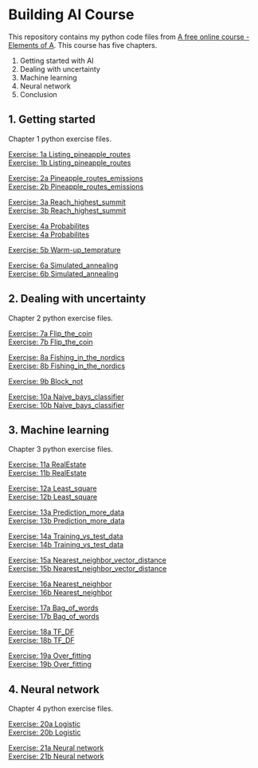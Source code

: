 <!-- This is the markdown template for the final project of the Building AI course, 
created by Reaktor Innovations and University of Helsinki. 
Copy the template, paste it to your GitHub README and edit! -->

#  Building AI Course
This repository contains my python code files from [A free online course - Elements of A](https://buildingai.elementsofai.com/). This course has five chapters.
1.	Getting started with AI
2.	Dealing with uncertainty
3.	Machine learning
4.	Neural network
5.	Conclusion


## 1. Getting started
Chapter 1 python exercise files.

[Exercise: 1a Listing_pineapple_routes](https://github.com/Paramj1tKaur/Building-AI-Course/blob/main/Chapter%201%20-%20Getting_started/Exercise1a_listing_pineapple_routes.py) <br>
[Exercise: 1b Listing_pineapple_routes](https://github.com/Paramj1tKaur/Building-AI-Course/blob/main/Chapter%201%20-%20Getting_started/Exercise1b_listing_pineapple_routes.py)

[Exercise: 2a Pineapple_routes_emissions](https://github.com/Paramj1tKaur/Building-AI-Course/blob/main/Chapter%201%20-%20Getting_started/Exercise2a_pineapple_routes_emissions.py)  <br>
[Exercise: 2b Pineapple_routes_emissions](https://github.com/Paramj1tKaur/Building-AI-Course/blob/main/Chapter%201%20-%20Getting_started/Exercise2b_pineapple_routes_emissions.py)

[Exercise: 3a Reach_highest_summit](https://github.com/Paramj1tKaur/Building-AI-Course/blob/main/Chapter%201%20-%20Getting_started/Exercise3a_reach_highest_summit.py)  <br>
[Exercise: 3b Reach_highest_summit](https://github.com/Paramj1tKaur/Building-AI-Course/blob/main/Chapter%201%20-%20Getting_started/Exercise3b_reach_highest_summit%20.py)

[Exercise: 4a Probabilites](https://github.com/Paramj1tKaur/Building-AI-Course/blob/main/Chapter%201%20-%20Getting_started/Exercise4a_probabilites.py)  <br>
[Exercise: 4a Probabilites](https://github.com/Paramj1tKaur/Building-AI-Course/blob/main/Chapter%201%20-%20Getting_started/Exercise4b_probabilites.py)

[Exercise: 5b Warm-up_temprature](https://github.com/Paramj1tKaur/Building-AI-Course/blob/main/Chapter%201%20-%20Getting_started/Exercise5b_warm-up_temprature.py)

[Exercise: 6a Simulated_annealing](https://github.com/Paramj1tKaur/Building-AI-Course/blob/main/Chapter%201%20-%20Getting_started/Exercise6a_simulated_annealing.py)  <br>
[Exercise: 6b Simulated_annealing](https://github.com/Paramj1tKaur/Building-AI-Course/blob/main/Chapter%201%20-%20Getting_started/Exercise6b_simulated_annealing.py)

## 2. Dealing with uncertainty
Chapter 2 python exercise files.

[Exercise: 7a Flip_the_coin](https://github.com/Paramj1tKaur/Building-AI-Course/blob/main/Chapter%202%20-%20Dealing_with_uncertainity/Exercise7a_flip_the_coin.py) <br>
[Exercise: 7b Flip_the_coin](https://github.com/Paramj1tKaur/Building-AI-Course/blob/main/Chapter%202%20-%20Dealing_with_uncertainity/Exercise7b_flip_the_coin.py)

[Exercise: 8a Fishing_in_the_nordics](https://github.com/Paramj1tKaur/Building-AI-Course/blob/main/Chapter%202%20-%20Dealing_with_uncertainity/Exercise8a_fishing_in_the_nordics..py) <br>
[Exercise: 8b Fishing_in_the_nordics](https://github.com/Paramj1tKaur/Building-AI-Course/blob/main/Chapter%202%20-%20Dealing_with_uncertainity/Exercise8b_fishing_in_the_nordics.py)

[Exercise: 9b Block_not](https://github.com/Paramj1tKaur/Building-AI-Course/blob/main/Chapter%202%20-%20Dealing_with_uncertainity/Exercise9b_block_not.py)

[Exercise: 10a Naive_bays_classifier](https://github.com/Paramj1tKaur/Building-AI-Course/blob/main/Chapter%202%20-%20Dealing_with_uncertainity/Exercise10a_naive_bays_classifier.py) <br>
[Exercise: 10b Naive_bays_classifier](https://github.com/Paramj1tKaur/Building-AI-Course/blob/main/Chapter%202%20-%20Dealing_with_uncertainity/Exercise10b_naive_bays_classifier..py)

## 3. Machine learning
Chapter 3 python exercise files.

[Exercise: 11a RealEstate](https://github.com/Paramj1tKaur/Building-AI-Course/blob/main/Chapter%203%20-%20Machine_learnig/Exercise11a_RealEstate.py)  <br>
[Exercise: 11b RealEstate](https://github.com/Paramj1tKaur/Building-AI-Course/blob/main/Chapter%203%20-%20Machine_learnig/Exercise11b_RealEstate.py)

[Exercise: 12a Least_square](https://github.com/Paramj1tKaur/Building-AI-Course/blob/main/Chapter%203%20-%20Machine_learnig/Exercsie12a_least_square.py)  <br>
[Exercise: 12b Least_square](https://github.com/Paramj1tKaur/Building-AI-Course/blob/main/Chapter%203%20-%20Machine_learnig/Exercsie12b_least_square.py)

[Exercise: 13a Prediction_more_data](https://github.com/Paramj1tKaur/Building-AI-Course/blob/main/Chapter%203%20-%20Machine_learnig/Exercsie13a_prediction_more_data.py)    <br>
[Exercise: 13b Prediction_more_data](https://github.com/Paramj1tKaur/Building-AI-Course/blob/main/Chapter%203%20-%20Machine_learnig/Exercsie13b_prediction_more_data.py)

[Exercise: 14a Training_vs_test_data](https://github.com/Paramj1tKaur/Building-AI-Course/blob/main/Chapter%203%20-%20Machine_learnig/Exercsie14a_training_vs_test_data.py)  <br>
[Exercise: 14b Training_vs_test_data](https://github.com/Paramj1tKaur/Building-AI-Course/blob/main/Chapter%203%20-%20Machine_learnig/Exercsie14b_training_vs_test_data.py)

[Exercise: 15a Nearest_neighbor_vector_distance](https://github.com/Paramj1tKaur/Building-AI-Course/blob/main/Chapter%203%20-%20Machine_learnig/Exercsie15a_nn_vector_distance.py)  <br>
[Exercise: 15b Nearest_neighbor_vector_distance]( https://github.com/Paramj1tKaur/Building-AI-Course/blob/main/Chapter%203%20-%20Machine_learnig/Exercsie15b_nn_vector_distance.py)  

[Exercise: 16a Nearest_neighbor](https://github.com/Paramj1tKaur/Building-AI-Course/blob/main/Chapter%203%20-%20Machine_learnig/Exercsie16a_nearest_neighbor.py)  <br>
[Exercise: 16b Nearest_neighbor](https://github.com/Paramj1tKaur/Building-AI-Course/blob/main/Chapter%203%20-%20Machine_learnig/Exercsie16b_nearest_neighbor.py) 

[Exercise: 17a Bag_of_words](https://github.com/Paramj1tKaur/Building-AI-Course/blob/main/Chapter%203%20-%20Machine_learnig/Exercsie17a_bag_of_words.py) <br>
[Exercise: 17b Bag_of_words](https://github.com/Paramj1tKaur/Building-AI-Course/blob/main/Chapter%203%20-%20Machine_learnig/Exercsie17b_bag_of_words.py)

[Exercise: 18a TF_DF](https://github.com/Paramj1tKaur/Building-AI-Course/blob/main/Chapter%203%20-%20Machine_learnig/Exercsie18a_tf_df.py) <br>
[Exercise: 18b TF_DF](https://github.com/Paramj1tKaur/Building-AI-Course/blob/main/Chapter%203%20-%20Machine_learnig/Exercsie18b_tf_df.py)

[Exercise: 19a Over_fitting](https://github.com/Paramj1tKaur/Building-AI-Course/blob/main/Chapter%203%20-%20Machine_learnig/Exercise19a_overfitting.py) <br>
[Exercise: 19b Over_fitting](https://github.com/Paramj1tKaur/Building-AI-Course/blob/main/Chapter%203%20-%20Machine_learnig/Exercise19b_overfitting.py)

## 4. Neural network
Chapter 4 python exercise files.

[Exercise: 20a Logistic](https://github.com/Paramj1tKaur/Building-AI-Course/blob/main/Chapter%204%20-%20Neural_network/Exercise20a_logistic.py) <br>
[Exercise: 20b Logistic](https://github.com/Paramj1tKaur/Building-AI-Course/blob/main/Chapter%204%20-%20Neural_network/Exercise20b_logistic.py)

[Exercise: 21a Neural network](https://github.com/Paramj1tKaur/Building-AI-Course/blob/main/Chapter%204%20-%20Neural_network/Exercise21a_logistic_to_Neural.py) <br>
[Exercise: 21b Neural network](https://github.com/Paramj1tKaur/Building-AI-Course/blob/main/Chapter%204%20-%20Neural_network/Exercise21b_logistic_to_Neural.py)



